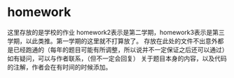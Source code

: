 # homework
这里存放的是学校的作业
homework2表示是第二学期，homework3表示是第三学期，以此类推。第一学期的这里就不打算放了。
存放在此处的文件不出意外都是已经跑通的（每年的题目可能有所调整，所以说并不一定保证之后还可以通过）
如有疑问，可以与作者联系，（但不一定会回复）
关于题目本身的内容，以及代码的注解，作者会在有时间的时候添加。